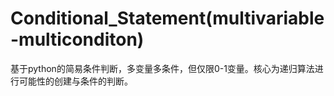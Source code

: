 # Conditional_Statement(multivariable-multiconditon)
基于python的简易条件判断，多变量多条件，但仅限0-1变量。核心为递归算法进行可能性的创建与条件的判断。
